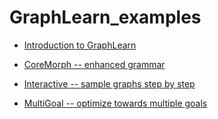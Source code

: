 # GraphLearn_examples



* [Introduction to GraphLearn](https://github.com/smautner/GraphLearn_examples/blob/master/Introduction.ipynb)

* [CoreMorph -- enhanced grammar](https://github.com/smautner/GraphLearn_examples/blob/master/Abstract/coremorph.ipynb)

* [Interactive -- sample graphs step by step](https://github.com/smautner/GraphLearn_examples/blob/master/simple_toys/interactive_creation.ipynb)

* [MultiGoal -- optimize towards multiple goals](https://github.com/smautner/GraphLearn_examples/blob/master/SamplerCombiner.ipynb)



